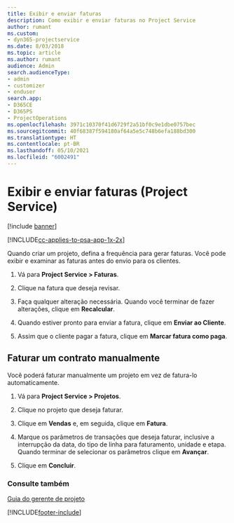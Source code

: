 ```yaml
---
title: Exibir e enviar faturas
description: Como exibir e enviar faturas no Project Service
author: rumant
ms.custom:
- dyn365-projectservice
ms.date: 8/03/2018
ms.topic: article
ms.author: rumant
audience: Admin
search.audienceType:
- admin
- customizer
- enduser
search.app:
- D365CE
- D365PS
- ProjectOperations
ms.openlocfilehash: 3971c10370f41d6729f2a51bf0c9e1dbe0757bec
ms.sourcegitcommit: 40f68387f594180af64a5e5c748b6efa188bd300
ms.translationtype: HT
ms.contentlocale: pt-BR
ms.lasthandoff: 05/10/2021
ms.locfileid: "6002491"
---
```

# <a name="view-and-send-invoices-project-service"></a>Exibir e enviar faturas (Project Service)

[!include [banner](../includes/psa-now-project-operations.md)]

[!INCLUDE[cc-applies-to-psa-app-1x-2x](../includes/cc-applies-to-psa-app-1x-2x.md)]

Quando criar um projeto, defina a frequência para gerar faturas. Você pode exibir e examinar as faturas antes do envio para os clientes.  
  
1.  Vá para **Project Service > Faturas**.  
  
2.  Clique na fatura que deseja revisar.  
  
3.  Faça qualquer alteração necessária. Quando você terminar de fazer alterações, clique em **Recalcular**.  
  
4.  Quando estiver pronto para enviar a fatura, clique em **Enviar ao Cliente**.  
  
5.  Assim que o cliente pagar a fatura, clique em **Marcar fatura como paga**.  
  
## <a name="manually-invoice-a-contract"></a>Faturar um contrato manualmente  
 Você poderá faturar manualmente um projeto em vez de fatura-lo automaticamente.  
  
1.  Vá para **Project Service > Projetos**.  
  
2.  Clique no projeto que deseja faturar.  
  
3.  Clique em **Vendas** e, em seguida, clique em **Fatura**.  
  
4.  Marque os parâmetros de transações que deseja faturar, inclusive a interrupção da data, do tipo de linha para faturamento, unidade e etapa. Quando terminar de selecionar os parâmetros clique em **Avançar**.  
  
5.  Clique em **Concluir**.  
  
### <a name="see-also"></a>Consulte também  
 [Guia do gerente de projeto](../psa/project-manager-guide.md)


[!INCLUDE[footer-include](../includes/footer-banner.md)]